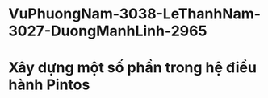 # VuPhuongNam-3038-LeThanhNam-3027-DuongManhLinh-2965
# Xây dựng một số phần trong hệ điều hành Pintos
